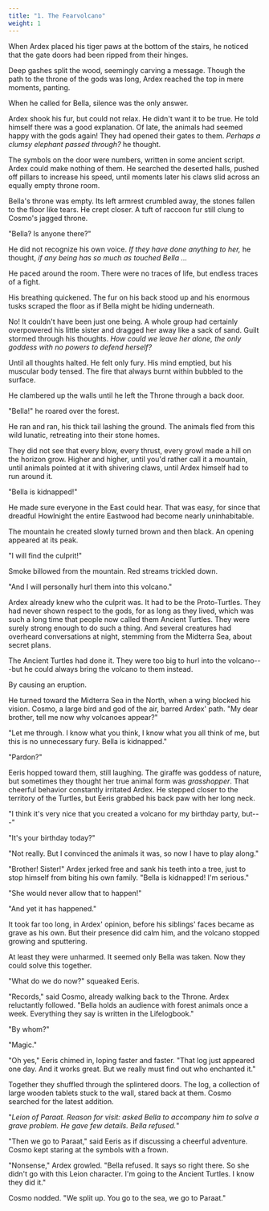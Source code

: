 ```yaml
---
title: "1. The Fearvolcano"
weight: 1
---
```


When Ardex placed his tiger paws at the bottom of the stairs, he noticed that the gate doors had been ripped from their hinges.

Deep gashes split the wood, seemingly carving a message. Though the path to the throne of the gods was long, Ardex reached the top in mere moments, panting.

When he called for Bella, silence was the only answer.

Ardex shook his fur, but could not relax. He didn't want it to be true. He told himself there was a good explanation. Of late, the animals had seemed happy with the gods again! They had opened their gates to them. _Perhaps a clumsy elephant passed through?_ he thought.

The symbols on the door were numbers, written in some ancient script. Ardex could make nothing of them. He searched the deserted halls, pushed off pillars to increase his speed, until moments later his claws slid across an equally empty throne room.

Bella's throne was empty. Its left armrest crumbled away, the stones fallen to the floor like tears. He crept closer. A tuft of raccoon fur still clung to Cosmo's jagged throne.

"Bella? Is anyone there?" 

He did not recognize his own voice. _If they have done anything to her,_ he thought, _if any being has so much as touched Bella ..._

He paced around the room. There were no traces of life, but endless traces of a fight. 

His breathing quickened. The fur on his back stood up and his enormous tusks scraped the floor as if Bella might be hiding underneath. 

No! It couldn't have been just one being. A whole group had certainly overpowered his little sister and dragged her away like a sack of sand. Guilt stormed through his thoughts. _How could we leave her alone, the only goddess with no powers to defend herself?_

Until all thoughts halted. He felt only fury. His mind emptied, but his muscular body tensed. The fire that always burnt within bubbled to the surface.

He clambered up the walls until he left the Throne through a back door.

"Bella!" he roared over the forest. 

He ran and ran, his thick tail lashing the ground. The animals fled from this wild lunatic, retreating into their stone homes.

They did not see that every blow, every thrust, every growl made a hill on the horizon grow. Higher and higher, until you'd rather call it a mountain, until animals pointed at it with shivering claws, until Ardex himself had to run around it.

"Bella is kidnapped!" 

He made sure everyone in the East could hear. That was easy, for since that dreadful Howlnight the entire Eastwood had become nearly uninhabitable.

The mountain he created slowly turned brown and then black. An opening appeared at its peak. 

"I will find the culprit!"

Smoke billowed from the mountain. Red streams trickled down. 

"And I will personally hurl them into this volcano."

Ardex already knew who the culprit was. It had to be the Proto-Turtles. They had never shown respect to the gods, for as long as they lived, which was such a long time that people now called them Ancient Turtles. They were surely strong enough to do such a thing. And several creatures had overheard conversations at night, stemming from the Midterra Sea, about secret plans.

The Ancient Turtles had done it. They were too big to hurl into the volcano---but he could always bring the volcano to them instead. 

By causing an eruption.

He turned toward the Midterra Sea in the North, when a wing blocked his vision. Cosmo, a large bird and god of the air, barred Ardex' path. "My dear brother, tell me now why volcanoes appear?"

"Let me through. I know what you think, I know what you all think of me, but this is no unnecessary fury. Bella is kidnapped."

"Pardon?"

Eeris hopped toward them, still laughing. The giraffe was goddess of nature, but sometimes they thought her true animal form was _grasshopper_. That cheerful behavior constantly irritated Ardex. He stepped closer to the territory of the Turtles, but Eeris grabbed his back paw with her long neck.

"I think it's very nice that you created a volcano for my birthday party, but---"

"It's your birthday today?"

"Not really. But I convinced the animals it was, so now I have to play along."

"Brother! Sister!" Ardex jerked free and sank his teeth into a tree, just to stop himself from biting his own family. "Bella is kidnapped! I'm serious."

"She would never allow that to happen!"

"And yet it has happened."

It took far too long, in Ardex' opinion, before his siblings' faces became as grave as his own. But their presence did calm him, and the volcano stopped growing and sputtering. 

At least they were unharmed. It seemed only Bella was taken. Now they could solve this together.

"What do we do now?" squeaked Eeris.

"Records," said Cosmo, already walking back to the Throne. Ardex reluctantly followed. "Bella holds an audience with forest animals once a week. Everything they say is written in the Lifelogbook."

"By whom?"

"Magic."

"Oh yes," Eeris chimed in, loping faster and faster. "That log just appeared one day. And it works great. But we really must find out who enchanted it."

Together they shuffled through the splintered doors. The log, a collection of large wooden tablets stuck to the wall, stared back at them. Cosmo searched for the latest addition.

"_Leion of Paraat. Reason for visit: asked Bella to accompany him to solve a grave problem. He gave few details. Bella refused._"

"Then we go to Paraat," said Eeris as if discussing a cheerful adventure. Cosmo kept staring at the symbols with a frown.

"Nonsense," Ardex growled. "Bella refused. It says so right there. So she didn't go with this Leion character. I'm going to the Ancient Turtles. I know they did it."

Cosmo nodded. "We split up. You go to the sea, we go to Paraat."
